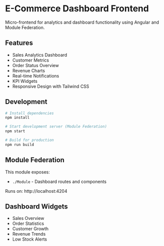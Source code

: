 # E-Commerce Dashboard Frontend

Micro-frontend for analytics and dashboard functionality using Angular and Module Federation.

## Features

- Sales Analytics Dashboard
- Customer Metrics
- Order Status Overview
- Revenue Charts
- Real-time Notifications
- KPI Widgets
- Responsive Design with Tailwind CSS

## Development

```bash
# Install dependencies
npm install

# Start development server (Module Federation)
npm start

# Build for production
npm run build
```

## Module Federation

This module exposes:
- `./Module` - Dashboard routes and components

Runs on: http://localhost:4204

## Dashboard Widgets

- Sales Overview
- Order Statistics
- Customer Growth
- Revenue Trends
- Low Stock Alerts
